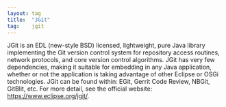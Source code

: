 ```yaml
---
layout: tag
title:  "JGit"
tag:    jgit
---
```


JGit is an EDL (new-style BSD) licensed, lightweight, pure Java library
implementing the Git version control system for repository access routines,
network protocols, and core version control algorithms.
JGit has very few dependencies, making it suitable for embedding in any Java
application, whether or not the application is taking advantage of other
Eclipse or OSGi technologies. JGit can be found within: EGit, Gerrit Code
Review, NBGit, GitBlit, etc. For more detail, see the official website:
<https://www.eclipse.org/jgit/>.
